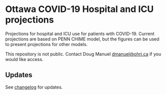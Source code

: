 # Ottawa COVID-19 Hospital and ICU projections

Projections for hospital and ICU use for patients with COVID-19. 
Current projections are based on PENN CHIME model, but the figures can be used to present projections for other models.

This repository is not public. Contact Doug Manuel dmanuel@ohri.ca if you would like access.

## Updates

See [changelog](https://big-life-lab.github.io/Ottawa-COVID-Projection/NEWS.md) for updates.
